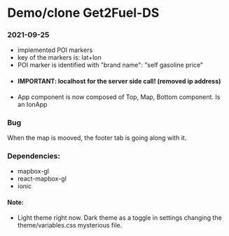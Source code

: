 # Demo/clone Get2Fuel-DS

### 2021-09-25
  - implemented POI markers
  - key of the markers is: lat+lon
  - POI marker is identified with "brand name": "self gasoline price"
  - #### IMPORTANT: localhost for the server side call! (removed ip address)
  - App component is now composed of Top, Map, Bottom component. Is an IonApp


### Bug

When the map is mooved, the footer tab is going along with it.

### Dependencies:
  - mapbox-gl
  - react-mapbox-gl
  - ionic
 
 #### Note:
  - Light theme right now. Dark theme as a toggle in settings changing the theme/variables.css mysterious file.
  

